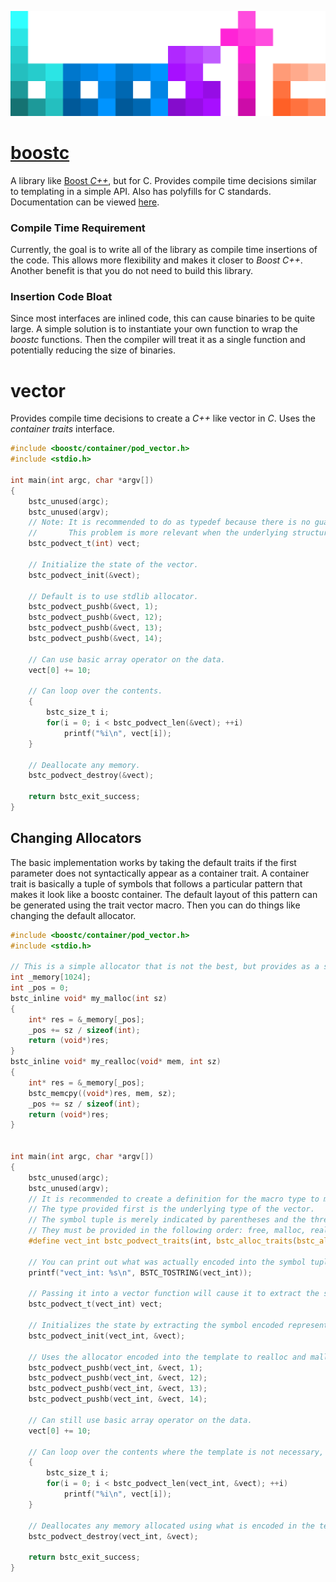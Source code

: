 ![boostc icon](images/boostc-icon.png)

# [boostc](https://tkellehe.github.io/boostc/)
A library like [Boost _C++_](https://github.com/boostorg), but for C.
Provides compile time decisions similar to templating in a simple API.
Also has polyfills for C standards. Documentation can be viewed [here](https://tkellehe.github.io/boostc/docs/).

### Compile Time Requirement
Currently, the goal is to write all of the library as compile time insertions of the code.
This allows more flexibility and makes it closer to _Boost C++_.
Another benefit is that you do not need to build this library.

### Insertion Code Bloat
Since most interfaces are inlined code, this can cause binaries to be quite large.
A simple solution is to instantiate your own function to wrap the _boostc_ functions.
Then the compiler will treat it as a single function and potentially reducing the size of binaries.

# vector
Provides compile time decisions to create a _C++_ like vector in _C_. Uses the _container traits_ interface.

```c
#include <boostc/container/pod_vector.h>
#include <stdio.h>

int main(int argc, char *argv[])
{
    bstc_unused(argc);
    bstc_unused(argv);
    // Note: It is recommended to do as typedef because there is no guarantee that the types will be the same.
    //       This problem is more relevant when the underlying structure is a more complex data structure.
    bstc_podvect_t(int) vect;
    
    // Initialize the state of the vector.
    bstc_podvect_init(&vect);
    
    // Default is to use stdlib allocator.
    bstc_podvect_pushb(&vect, 1);
    bstc_podvect_pushb(&vect, 12);
    bstc_podvect_pushb(&vect, 13);
    bstc_podvect_pushb(&vect, 14);
    
    // Can use basic array operator on the data.
    vect[0] += 10;
    
    // Can loop over the contents.
    {
        bstc_size_t i;
        for(i = 0; i < bstc_podvect_len(&vect); ++i)
            printf("%i\n", vect[i]);
    }
    
    // Deallocate any memory.
    bstc_podvect_destroy(&vect);
    
    return bstc_exit_success;
}
```

## Changing Allocators

The basic implementation works by taking the default traits if the first parameter does not syntactically appear as a container trait.
A container trait is basically a tuple of symbols that follows a particular pattern that makes it look like a boostc container.
The default layout of this pattern can be generated using the trait vector macro.
Then you can do things like changing the default allocator.

```c
#include <boostc/container/pod_vector.h>
#include <stdio.h>

// This is a simple allocator that is not the best, but provides as a simple example.
int _memory[1024];
int _pos = 0;
bstc_inline void* my_malloc(int sz)
{
    int* res = &_memory[_pos];
    _pos += sz / sizeof(int);
    return (void*)res;
}
bstc_inline void* my_realloc(void* mem, int sz)
{
    int* res = &_memory[_pos];
    bstc_memcpy((void*)res, mem, sz);
    _pos += sz / sizeof(int);
    return (void*)res;
}


int main(int argc, char *argv[])
{
    bstc_unused(argc);
    bstc_unused(argv);
    // It is recommended to create a definition for the macro type to make it more readable.
    // The type provided first is the underlying type of the vector.
    // The symbol tuple is merely indicated by parentheses and the three symbols provided.
    // They must be provided in the following order: free, malloc, realloc.
    #define vect_int bstc_podvect_traits(int, bstc_alloc_traits(bstc_alloc_nofree, bstc_alloc_wrap_malloc(my_malloc), bstc_alloc_wrap_realloc(my_realloc)))

    // You can print out what was actually encoded into the symbol tuple:
    printf("vect_int: %s\n", BSTC_TOSTRING(vect_int));

    // Passing it into a vector function will cause it to extract the symbol representing the type.
    bstc_podvect_t(vect_int) vect;
    
    // Initializes the state by extracting the symbol encoded representing the init function.
    bstc_podvect_init(vect_int, &vect);
    
    // Uses the allocator encoded into the template to realloc and malloc the memory.
    bstc_podvect_pushb(vect_int, &vect, 1);
    bstc_podvect_pushb(vect_int, &vect, 12);
    bstc_podvect_pushb(vect_int, &vect, 13);
    bstc_podvect_pushb(vect_int, &vect, 14);
    
    // Can still use basic array operator on the data.
    vect[0] += 10;
    
    // Can loop over the contents where the template is not necessary, but recommended for consistency.
    {
        bstc_size_t i;
        for(i = 0; i < bstc_podvect_len(vect_int, &vect); ++i)
            printf("%i\n", vect[i]);
    }
    
    // Deallocates any memory allocated using what is encoded in the template.
    bstc_podvect_destroy(vect_int, &vect);
    
    return bstc_exit_success;
}
```
